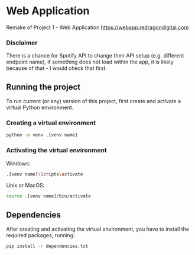 # Web Application
Remake of Project 1 - Web Application
https://webapp.redragondigital.com

### Disclaimer
There is a chance for Spotify API to change their API setup (e.g. different endpoint name), if something does not load within the app, it is likely because of that - I would check that first.

## Running the project
To run current (or any) version of this project, first create and activate a virtual Python environment.

### Creating a virtual environment
```bash
python -m venv .[venv name]
```

### Activating the virtual environment
Windows:
```bash
.[venv name]\Scripts\activate
```

Unix or MacOS:
```bash
source .[venv name]/bin/activate
```

## Dependencies
After creating and activating the virtual environment, you have to install the required packages, running:
```bash
pip install -r dependencies.txt
```
